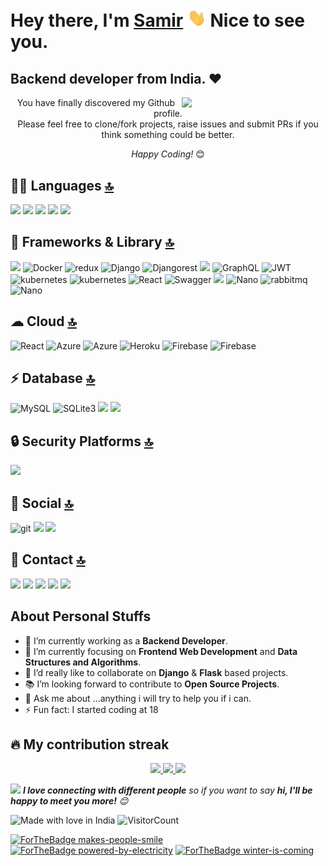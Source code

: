 <h1>Hey there, I'm <a  href="https://github.com/samir321-pixel">Samir</a> <img  src="https://raw.githubusercontent.com/ABSphreak/ABSphreak/master/gifs/Hi.gif" width="30px"> Nice to see you.</h1>

<h2>Backend developer from India. ❤️ </h2>
<img align='right' src="https://media.giphy.com/media/M9gbBd9nbDrOTu1Mqx/giphy.gif" width="230">
<div align="center">
You have finally discovered my Github profile. <br>
Please feel free to clone/fork projects, raise issues and submit PRs if you think something could be better. <br>
  
<i>Happy Coding!</i> 😊
</div>

## 👩‍💻 Languages [🔝](#welcome-badges-4-readmemd-profile)
<p>
    <img src="https://img.shields.io/badge/Python-FFD43B?style=for-the-badge&logo=python&logoColor=blue"/>
        <img src="https://img.shields.io/badge/HTML5-E34F26?style=for-the-badge&logo=html5&logoColor=white"/>
         <img src="https://img.shields.io/badge/CSS3-1572B6?style=for-the-badge&logo=css3&logoColor=white"/>
  <img src="https://img.shields.io/badge/json-5E5C5C?style=for-the-badge&logo=json&logoColor=white"/>
    <img src="https://img.shields.io/badge/JavaScript-F7DF1E?style=for-the-badge&logo=javascript&logoColor=black"/>
</p>
  
  
## 🚀 Frameworks & Library [🔝](#welcome-badges-4-readmemd-profile)
<p>
      <img src="https://img.shields.io/badge/Bootstrap-563D7C?style=for-the-badge&logo=bootstrap&logoColor=white"/>
    <img alt="Docker" src="https://img.shields.io/badge/Docker-F7DF1E?style=for-the-badge&logo=docker&logoColor=black" />
   <img alt="redux" src="https://img.shields.io/badge/Redux-593D88?style=for-the-badge&logo=redux&logoColor=white" />
    <img alt="Django" src="https://img.shields.io/badge/Django-092E20?style=for-the-badge&logo=django&logoColor=green" />
    <img alt="Djangorest" src="https://img.shields.io/badge/django%20rest-ff1709?style=for-the-badge&logo=django&logoColor=white" />
      <img src="https://img.shields.io/badge/Flask-000000?style=for-the-badge&logo=flask&logoColor=white"/>
   <img alt="GraphQL" src="https://img.shields.io/badge/GraphQL-FF4500?style=for-the-badge&logo=graphql&logoColor=white" />
    <img alt="JWT" src="https://img.shields.io/badge/JWT-000000?style=for-the-badge&logo=JSON%20web%20tokens&logoColor=white" />
   <img alt="kubernetes" src="https://img.shields.io/badge/kubernetes-%23326ce5.svg?style=for-the-badge&logo=kubernetes&logoColor=white" />
     <img alt="kubernetes" src="https://img.shields.io/badge/pypi-3775A9?style=for-the-badge&logo=pypi&logoColor=white" />
   <img alt="React" src="https://img.shields.io/badge/React-3776AB?style=for-the-badge&logo=react&logoColor=white" />
  <img alt="Swagger" src="https://img.shields.io/badge/Swagger-85EA2D?style=for-the-badge&logo=Swagger&logoColor=white" /> 
  <img src="https://img.shields.io/badge/Postman-FF6C37?style=for-the-badge&logo=postman&logoColor=white"/>
  <img alt="Nano" src="https://img.shields.io/badge/nano-4A90E2?style=for-the-badge&logo=nano&logoColor=white" />
   <img alt="rabbitmq" src="https://img.shields.io/badge/rabbitmq-%23FF6600.svg?&style=for-the-badge&logo=rabbitmq&logoColor=white" />
     <img alt="Nano" src="https://img.shields.io/badge/Elastic_Search-005571?style=for-the-badge&logo=elasticsearch&logoColor=white" />
</p>
  
## ☁ Cloud [🔝](#welcome-badges-4-readmemd-profile)
<p>
    <img alt="React" src="https://img.shields.io/badge/Amazon_AWS-FF9900?style=for-the-badge&logo=amazonaws&logoColor=white" />
      <img alt="Azure" src="https://img.shields.io/badge/Azure_DevOps-0078D7?style=for-the-badge&logo=azure-devops&logoColor=white" />
    <img alt="Azure" src="https://img.shields.io/badge/microsoft%20azure-0089D6?style=for-the-badge&logo=microsoft-azure&logoColor=white" />
  <img alt="Heroku" src="https://img.shields.io/badge/Heroku-092E20?style=for-the-badge&logo=heroku&logoColor=white" /> 
  <img alt="Firebase" src="https://img.shields.io/badge/firebase-ffca28?style=for-the-badge&logo=firebase&logoColor=black" />
    <img alt="Firebase" src="https://img.shields.io/badge/Docker-2CA5E0?style=for-the-badge&logo=docker&logoColor=white" />
</p>
  

## ⚡ Database [🔝](#welcome-badges-4-readmemd-profile)
  <p>     <img alt="MySQL" src="https://img.shields.io/badge/MySQL-0B96B2?style=for-the-badge&logo=postgresql&logoColor=white" />
       <img alt="SQLite3" src="https://img.shields.io/badge/SQLite-07405E?style=for-the-badge&logo=sqlite&logoColor=white" /> 
      <img src="https://img.shields.io/badge/postgres-0B96B2?style=for-the-badge&logo=postgresql&logoColor=white"/>
    <img src="https://img.shields.io/badge/MongoDB-4EA94B?style=for-the-badge&logo=mongodb&logoColor=white"/>
</p>

## 🔒 Security Platforms [🔝](#welcome-badges-4-readmemd-profile)
  <p> 
  <img src="https://img.shields.io/badge/Snyk-4C4A73?style=for-the-badge&logo=snyk&logoColor=white"/>
  </p>

## 👨 Social [🔝](#welcome-badges-4-readmemd-profile)
  <p>
   <img alt="git" src="https://img.shields.io/badge/GitHub-100000?style=for-the-badge&logo=github&logoColor=white" />
      <img src="https://img.shields.io/badge/GitLab-330F63?style=for-the-badge&logo=gitlab&logoColor=white"/>
         <img src="https://img.shields.io/badge/Stack_Overflow-FE7A16?style=for-the-badge&logo=stack-overflow&logoColor=white"/>
 

 ## 📱 Contact [🔝](#welcome-badges-4-readmemd-profile)  
   <p>
  <img src="https://img.shields.io/badge/WhatsApp-25D366?style=for-the-badge&logo=whatsapp&logoColor=white"/> 
    <img src="https://img.shields.io/badge/Instagram-E4405F?style=for-the-badge&logo=instagram&logoColor=white"/>
          <img src="https://img.shields.io/badge/LinkedIn-0077B5?style=for-the-badge&logo=linkedin&logoColor=white"/>
                <img src="https://img.shields.io/badge/Twitter-1DA1F2?style=for-the-badge&logo=twitter&logoColor=white"/>
     <img src="https://img.shields.io/badge/Gmail-D14836?style=for-the-badge&logo=gmail&logoColor=white"/> 
</p>     


## About Personal Stuffs
- 🔭 I’m currently working as a **Backend Developer**. 
- 🌱 I’m currently focusing on **Frontend Web Development** and **Data Structures and Algorithms**.
- 👯 I’d really like to collaborate on **Django** & **Flask** based projects.
- 📚 I’m looking forward to contribute to **Open Source Projects**.
- 💬 Ask me about ...anything i will try to help you if i can.
- ⚡ Fun fact: I started coding at 18

## 🔥 My contribution streak

<p align="center">
  <a href="https://github.com/samir321-pixel/github-readme-streak-stats">
    <img src="https://github-readme-streak-stats.herokuapp.com/?user=samir321-pixel&theme=highcontrast&hide_border=true&background=0D1117&stroke=0000"/>
        <img src="https://github-readme-stats.vercel.app/api?username=samir321-pixel&theme=highcontrast&show_icons=true"/>
        <img src="https://github-profile-summary-cards.vercel.app/api/cards/profile-details?username=samir321-pixel&theme=vue"/>
  </a>

</p>



<!-- <a href="#"> <img src="https://github-readme-stats.vercel.app/api/top-langs/?username=samir321-pixel&layout=compact)"/>
  </a> -->

<!-- ## 🔥 My Profile Views -->
<!-- <h1 align="left"> <img src="https://komarev.com/ghpvc/?username=samir321-pixel&label=Profile%20views&color=0e75b6&style=flat" alt="tanvi2508" /> </h1> -->

<!-- <h3>Where to find me 😃 </h3>
<p><a href="https://github.com/samir321-pixel" target="_blank"><img alt="Github" src="https://img.shields.io/badge/GitHub-%2312100E.svg?&style=for-the-badge&logo=Github&logoColor=white" /></a> <a href="https://twitter.com/Samir_Saitwal" target="_blank"><img alt="Twitter" src="https://img.shields.io/badge/twitter-%231DA1F2.svg?&style=for-the-badge&logo=twitter&logoColor=white" /></a> 
  <a href="saitwalsamir@gmail.com/?hl=en" target="_blank">
<img src=https://img.shields.io/badge/gmail-%23000000.svg?&style=for-the-badge&logo=gmail&logoColor=red alt=gmail style="margin-bottom: 5px;" />
</a> 
</p> -->

<img src="https://media.giphy.com/media/LnQjpWaON8nhr21vNW/giphy.gif" width="60"> <em><b>I love connecting with different people</b> so if you want to say <b>hi, I'll be happy to meet you more!</b> 😊</em>

![Made with love in India](https://madewithlove.now.sh/in?heart=true&template=for-the-badge)
![VisitorCount](https://profile-counter.glitch.me/VedantKhairnar/count.svg)


[![ForTheBadge makes-people-smile](http://ForTheBadge.com/images/badges/makes-people-smile.svg)](http://ForTheBadge.com)
[![ForTheBadge powered-by-electricity](http://ForTheBadge.com/images/badges/powered-by-electricity.svg)](http://ForTheBadge.com)
[![ForTheBadge winter-is-coming](http://ForTheBadge.com/images/badges/winter-is-coming.svg)](http://ForTheBadge.com)

